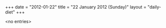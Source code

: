 +++
date = "2012-01-22"
title = "22 January 2012 (Sunday)"
layout = "daily-diet"
+++


\<no entries\>
